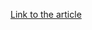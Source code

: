 [Link to the article](https://learn.microsoft.com/en-us/security/benchmark/azure/baselines/aad-security-baseline)

